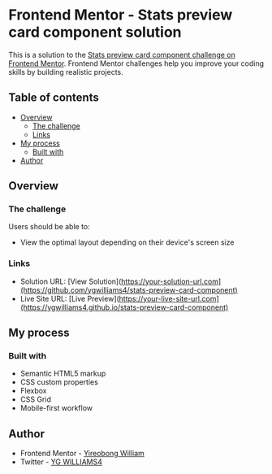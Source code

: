 # Frontend Mentor - Stats preview card component solution

This is a solution to the [Stats preview card component challenge on Frontend Mentor](https://www.frontendmentor.io/challenges/stats-preview-card-component-8JqbgoU62). Frontend Mentor challenges help you improve your coding skills by building realistic projects. 

## Table of contents

- [Overview](#overview)
  - [The challenge](#the-challenge)
  - [Links](#links)
- [My process](#my-process)
  - [Built with](#built-with)
- [Author](#author)

## Overview

### The challenge

Users should be able to:

- View the optimal layout depending on their device's screen size

### Links

- Solution URL: [View Solution](https://your-solution-url.com](https://github.com/ygwilliams4/stats-preview-card-component)
- Live Site URL: [Live Preview](https://your-live-site-url.com](https://ygwilliams4.github.io/stats-preview-card-component)

## My process

### Built with

- Semantic HTML5 markup
- CSS custom properties
- Flexbox
- CSS Grid
- Mobile-first workflow

## Author

- Frontend Mentor - [Yireobong William](https://www.frontendmentor.io/profile/ygwilliams4)
- Twitter - [YG WILLIAMS4](https://www.twitter.com/ygwilliams4)
